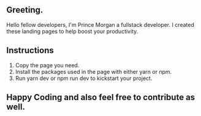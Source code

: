 ## Greeting.
Hello fellow developers, I'm Prince Morgan a fullstack developer.
I created these landing pages to help boost your productivity.

## Instructions
1. Copy the page you need.
2. Install the packages used in the page with either yarn or npm.
3. Run yarn dev or npm run dev to kickstart your project.

## Happy Coding and also feel free to contribute as well.